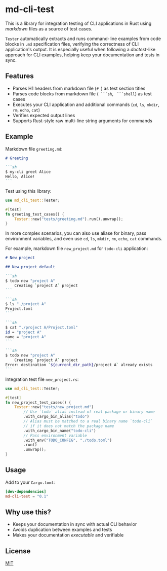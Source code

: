# md-cli-test

This is a library for integration testing of CLI applications in Rust using _markdown_ files as a source of test cases.

`Tester` automatically extracts and runs command-line examples from code blocks in `.md` specification files, verifying the correctness of CLI application's output. It is especially useful when following a _doctest_-like approach for CLI examples, helping keep your documentation and tests in sync.

## Features

- Parses H1 headers from markdown file (`# `) as test section titles
- Parses code blocks from markdown file (```` ```sh````, ```` ```shell````) as test cases
- Executes your CLI application and additional commands (`cd`, `ls`, `mkdir`, `rm`, `echo`, `cat`)
- Verifies expected output lines
- Supports Rust-style raw multi-line string arguments for commands

## Example

Markdown file `greeting.md`:

````md
# Greeting

```sh
$ my-cli greet Alice
Hello, Alice!
```
````

Test using this library:

```rust
use md_cli_test::Tester;

#[test]
fn greeting_test_cases() {
    Tester::new("tests/greeting.md").run().unwrap();
}
```

In more complex scenarios, you can also use aliase for binary, pass environment variables, and even use `cd`, `ls`, `mkdir`, `rm`, `echo`, `cat` commands.

For example, markdown file `new_project.md` for `todo-cli` application:

````md
# New project

## New project default

```sh
$ todo new "project A"
    Creating `project A` project
```

```sh
$ ls "./project A"
Project.toml
```

```sh
$ cat "./project A/Project.toml"
id = "project A"
name = "project A"
```

```sh
$ todo new "project A"
    Creating `project A` project
Error: destination `${current_dir_path}/project A` already exists
```
````

Integration test file `new_project.rs`:

```rust
use md_cli_test::Tester;

#[test]
fn new_project_test_cases() {
    Tester::new("tests/new_project.md")
        // Use `todo` alias instead of real package or binary name
        .with_cargo_bin_alias("todo")
        // Alias must be matched to a real binary name `todo-cli`
        // if it does not match the package name
        .with_cargo_bin_name("todo-cli")
        // Pass environment variable
        .with_env("TODO_CONFIG", "./todo.toml")
        .run()
        .unwrap();
}
```

## Usage

Add to your `Cargo.toml`:

```toml
[dev-dependencies]
md-cli-test = "0.1"
```

## Why use this?

- Keeps your documentation in sync with actual CLI behavior
- Avoids duplication between examples and tests
- Makes your documentation _executable_ and verifiable

## License

[MIT](LICENSE)
